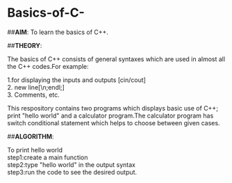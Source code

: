 # Basics-of-C-

##**AIM**: To learn the basics of C++.

##**THEORY**:
<p>The basics of C++ consists of general syntaxes which are used in almost all the C++ codes.For example:

<p>1.for displaying the inputs and outputs [cin/cout]<br>
2. new line[\n;endl;] <br>
3. Comments, etc.

<p>This respository contains two programs which displays basic use of C++; print "hello world" and a calculator program.The calculator program has switch conditional
statement which helps to choose between given cases.

##**ALGORITHM**:<br>
<p>To print hello world<br>
step1:create a main function<br>
step2:type "hello world" in the output syntax<br>
step3:run the code to see the desired output.


